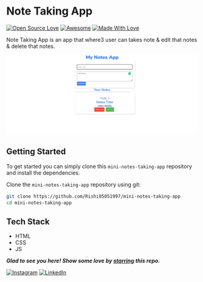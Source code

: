 # Note Taking App
[![Open Source Love](https://badges.frapsoft.com/os/v2/open-source.svg?v=103)](https://github.com/Rishi05051997)
[![Awesome](https://cdn.rawgit.com/sindresorhus/awesome/d7305f38d29fed78fa85652e3a63e154dd8e8829/media/badge.svg)](https://github.com/Rishi05051997) [![Made With Love](https://img.shields.io/badge/Made%20With-Love-orange.svg)](https://github.com/Rishi05051997)

Note Taking App is an app that where3 user can takes note & edit that notes & delete that notes.

![image](./assets/notes-taking-app.GIF)

## Getting Started
To get started  you can simply clone this `mini-notes-taking-app` repository and install the dependencies.

Clone the `mini-notes-taking-app` repository using git:

```bash
git clone https://github.com/Rishi05051997/mini-notes-taking-app
cd mini-notes-taking-app
```

## Tech Stack
* HTML
* CSS
* JS

***Glad to see you here! Show some love by [starring](https://github.com/Rishi05051997/mini-notes-taking-app) this repo.***

[![Instagram](https://img.shields.io/static/v1.svg?label=follow&message=@rishidhatrak.dev&color=grey&logo=instagram&style=flat&logoColor=white&colorA=blue)](https://www.instagram.com/rishidhatrak.dev/) [![LinkedIn](https://img.shields.io/static/v1.svg?label=connect&message=@vrushabh-dhatrak&color=grey&logo=linkedin&style=flat&logoColor=white&colorA=blue)](https://www.linkedin.com/in/vrushabh-dhatrak/) 
